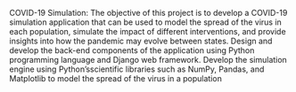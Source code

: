 COVID-19 Simulation:
The objective of this project is to develop a COVID-19 simulation application that can be used to model the spread of the virus in each population, simulate the impact of different interventions, and provide insights into how the pandemic may evolve between states. Design and develop the back-end components of the application using Python programming language and Django web framework. Develop the simulation engine using Python’sscientific libraries such as NumPy, Pandas, and Matplotlib to model the spread of the virus in a population
